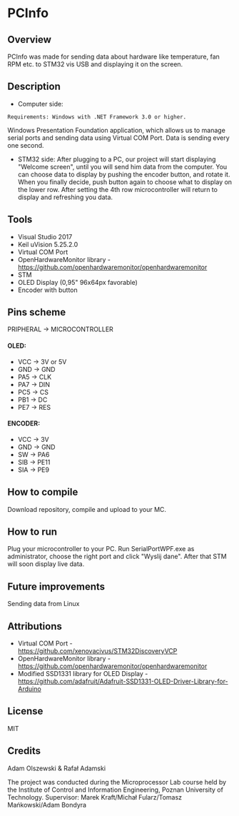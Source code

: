 # PCInfo

## Overview 

PCInfo was made for sending data about hardware like temperature, fan RPM etc. to STM32 vis USB and displaying it on the screen.

## Description

* Computer side:
```
Requirements: Windows with .NET Framework 3.0 or higher. 
```
Windows Presentation Foundation application, which allows us to manage serial ports and sending data using Virtual COM Port.
Data is sending every one second. 

* STM32 side:
After plugging to a PC, our project will start displaying "Welcome screen", until you will send him data from the computer. You can choose data to display by pushing the encoder button, and rotate it. When you finally decide, push button again to choose what to display on the lower row. After setting the 4th row microcontroller will return to display and refreshing you data.

## Tools

* Visual Studio 2017
* Keil uVision 5.25.2.0
* Virtual COM Port 
* OpenHardwareMonitor library - https://github.com/openhardwaremonitor/openhardwaremonitor
* STM
* OLED Display (0,95" 96x64px favorable)
* Encoder with button

## Pins scheme
PRIPHERAL -> MICROCONTROLLER

#### OLED:
* VCC -> 3V or 5V
* GND -> GND
* PA5 -> CLK
* PA7 -> DIN
* PC5 -> CS
* PB1 -> DC
* PE7 -> RES

#### ENCODER:
* VCC -> 3V
* GND -> GND
* SW -> PA6
* SIB -> PE11
* SIA -> PE9        

## How to compile

Download repository, compile and upload to your MC.

## How to run

Plug your microcontroller to your PC. Run SerialPortWPF.exe as administrator, choose the right port and click "Wyslij dane". After that STM will soon display live data.

## Future improvements

Sending data from Linux

## Attributions 

* Virtual COM Port - https://github.com/xenovacivus/STM32DiscoveryVCP
* OpenHardwareMonitor library - https://github.com/openhardwaremonitor/openhardwaremonitor
* Modified SSD1331 library for OLED Display - https://github.com/adafruit/Adafruit-SSD1331-OLED-Driver-Library-for-Arduino

## License

MIT

## Credits

Adam Olszewski & Rafał Adamski

The project was conducted during the Microprocessor Lab course held by the Institute of Control and Information Engineering, Poznan University of Technology.
Supervisor: Marek Kraft/Michał Fularz/Tomasz Mańkowski/Adam Bondyra
